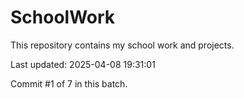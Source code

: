 # SchoolWork

This repository contains my school work and projects.

Last updated: 2025-04-08 19:31:01

Commit #1 of 7 in this batch.